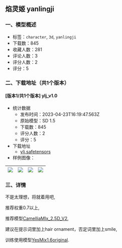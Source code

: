 ## 焰灵姬 yanlingji
### 一、模型概述

- 标签：`character`, `3d`, `yanlingji`
- 下载数：845
- 收藏人数：281
- 评论人数：3
- 评分人数：2
- 评分：5

### 二、下载地址（共1个版本）

#### [版本1/共1个版本] ylj_v1.0

- 统计数据
  - 发布时间：2023-04-23T16:19:47.563Z
  - 原始模型：SD 1.5
  - 下载数：845
  - 评分人数：2
  - 评分：5
- 下载地址
  - [ylj.safetensors](https://civitai.com/api/download/models/53331)
- 样例图像：

| <img src="https://image.civitai.com/xG1nkqKTMzGDvpLrqFT7WA/5465dd73-a87d-428e-2db5-dfb01d2dca00/width=450/576549.jpeg" /> | <img src="https://image.civitai.com/xG1nkqKTMzGDvpLrqFT7WA/65533e07-e57f-4747-da82-490777127600/width=450/576545.jpeg" /> | <img src="https://image.civitai.com/xG1nkqKTMzGDvpLrqFT7WA/93ef0400-6067-462e-0808-0a5de3e02000/width=450/576544.jpeg" /> | <img src="https://image.civitai.com/xG1nkqKTMzGDvpLrqFT7WA/8fce85e8-cf66-4a75-b0ff-cefe0bd9f100/width=450/576553.jpeg" /> |
| ---- | ---- | ---- | ---- |


### 三、详情
<p>不是太理想，将就着用吧,</p><p>推荐权重0.7以上,</p><p>推荐模型<a target="_blank" rel="ugc" href="https://civitai.com/models/44219">CamelliaMIx_2.5D_V2</a>,</p><p>建议在提示词里加上hair ornament，否定词里加上smile,</p><p>训练使用模型<a target="_blank" rel="ugc" href="https://civitai.com/models/9139">YesMix1.6original</a>.</p>